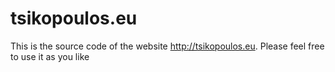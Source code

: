 # tsikopoulos.eu

This is the source code of the website http://tsikopoulos.eu. Please feel free to use it as you like
